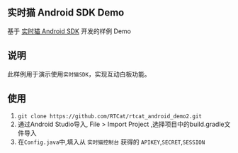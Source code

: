 ## 实时猫 Android SDK Demo
基于 [实时猫 Android SDK](https://shishimao.com) 开发的样例 Demo

## 说明
此样例用于演示使用`实时猫SDK`，实现互动白板功能。

## 使用

1. `git clone https://github.com/RTCat/rtcat_android_demo2.git`
2. 通过Android Studio导入, File > Import Project ,选择项目中的build.gradle文件导入
3. 在`Config.java`中,填入从 `实时猫控制台` 获得的 `APIKEY`,`SECRET`,`SESSION`





